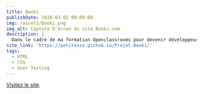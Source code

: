 ```yaml
---
title: Booki
publishDate: 2020-03-02 00:00:00
img: /assets/Booki.png
img_alt: Capture D'écran du site Booki.com
description: |
  Dans le cadre de ma formation Openclassrooms pour devenir développeur web, j'ai réalisé un projet visant à explorer et à maîtriser les bases du développement web, incluant le HTML et le CSS. Ce projet consistait à concevoir la partie frontend d'une plateforme de réservation d'hébergement en ligne appelée Booki.
site_link: 'https://petitenzo.github.io/Projet-Booki/'
tags:
  - HTML
  - CSS
  - User Testing
---
```


[Visitez le site](https://petitenzo.github.io/Projet-Booki/).
